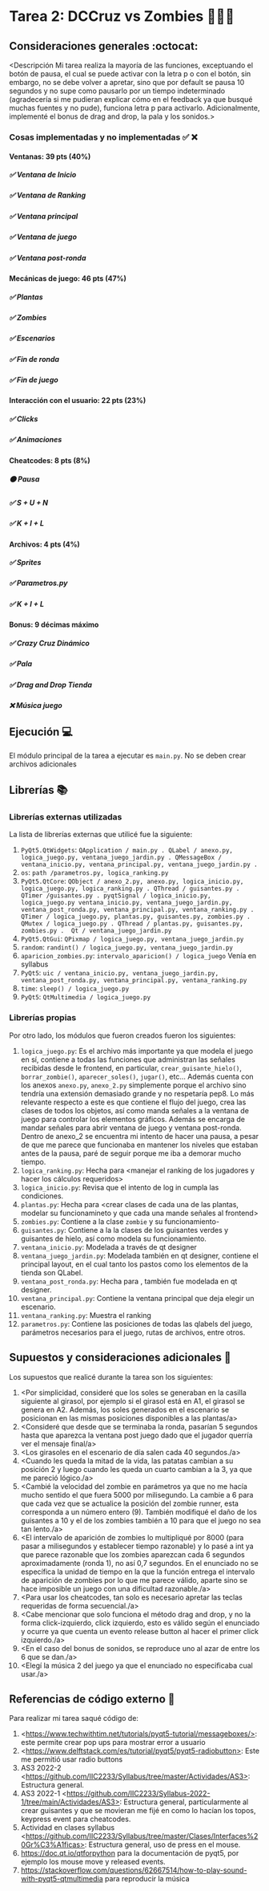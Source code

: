 # Tarea 2: DCCruz vs Zombies :zombie::seedling::sunflower:

## Consideraciones generales :octocat:

<Descripción Mi tarea realiza la mayoría de las funciones, exceptuando el botón de pausa, el cual se puede activar con la letra p o con el botón, sin embargo, no se debe volver a apretar, sino que por default se pausa 10 segundos y no supe como pausarlo por un tiempo indeterminado (agradecería si me pudieran explicar cómo en el feedback ya que busqué muchas fuentes y no pude), funciona letra p para activarlo. Adicionalmente, implementé el bonus de drag and drop, la pala y los sonidos.>

### Cosas implementadas y no implementadas :white_check_mark: :x:
#### Ventanas: 39 pts (40%)
##### ✅ Ventana de Inicio
##### ✅ Ventana de Ranking	
##### ✅ Ventana principal
##### ✅ Ventana de juego	
##### ✅ Ventana post-ronda
#### Mecánicas de juego: 46 pts (47%)			
##### ✅ Plantas
##### ✅ Zombies
##### ✅ Escenarios		
##### ✅ Fin de ronda	
##### ✅ Fin de juego	
#### Interacción con el usuario: 22 pts (23%)
##### ✅ Clicks	
##### ✅ Animaciones
#### Cheatcodes: 8 pts (8%)
##### 🟠 Pausa
##### ✅ S + U + N
##### ✅ K + I + L
#### Archivos: 4 pts (4%)
##### ✅ Sprites
##### ✅ Parametros.py
##### ✅ K + I + L
#### Bonus: 9 décimas máximo
##### ✅ Crazy Cruz Dinámico
##### ✅ Pala
##### ✅ Drag and Drop Tienda
##### ❌ Música juego

## Ejecución :computer:
El módulo principal de la tarea a ejecutar es  ```main.py```. No se deben crear archivos adicionales


## Librerías :books:
### Librerías externas utilizadas
La lista de librerías externas que utilicé fue la siguiente:

1. ```PyQt5.QtWidgets```: ```QApplication / main.py . QLabel / anexo.py, logica_juego.py, ventana_juego_jardin.py . QMessageBox / ventana_inicio.py, ventana_principal.py, ventana_juego_jardin.py . ```
2. ```os```: ```path /parametros.py, logica_ranking.py``` 
3. ```PyQt5.QtCore```: ```QObject / anexo_2.py, anexo.py, logica_inicio.py, logica_juego.py, logica_ranking.py . QThread / guisantes.py . QTimer /guisantes.py . pyqtSignal / logica_inicio.py, logica_juego.py ventana_inicio.py, ventana_juego_jardin.py, ventana_post_ronda.py, ventana_principal.py, ventana_ranking.py . QTimer / logica_juego.py, plantas.py, guisantes.py, zombies.py . QMutex / logica_juego.py . QThread / plantas.py, guisantes.py, zombies.py .  Qt / ventana_juego_jardin.py```
4. ```PyQt5.QtGui```: ```QPixmap / logica_juego.py, ventana_juego_jardin.py``` 
5. ```random```: ```randint() / logica_juego.py, ventana_juego_jardin.py```
6. ```aparicion_zombies.py```: ```intervalo_aparicion() / logica_juego``` Venía en syllabus
7. ```PyQt5```: ```uic / ventana_inicio.py, ventana_juego_jardin.py, ventana_post_ronda.py, ventana_principal.py, ventana_ranking.py```  
8. ```time```: ```sleep() / logica_juego.py```
9. ```PyQt5```: ```QtMultimedia / logica_juego.py```

### Librerías propias
Por otro lado, los módulos que fueron creados fueron los siguientes:

1. ```logica_juego.py```: Es el archivo más importante ya que modela el juego en sí, contiene a todas las funciones que administran las señales recibidas desde le frontend, en particular, ```crear_guisante_hielo()```, ```borrar_zombie()```, ```aparecer_soles()```, ```jugar()```, etc... Además cuenta con los anexos ```anexo.py```, ```anexo_2.py``` simplemente porque el archivo sino tendría una extensión demasiado grande y no respetaría pep8. Lo más relevante respecto a este es que contiene el flujo del juego, crea las clases de todos los objetos, así como manda señales a la ventana de juego para controlar los elementos gráficos. Además se encarga de mandar señales para abrir ventana de juego y ventana post-ronda. Dentro de anexo_2 se encuentra mi intento de hacer una pausa, a pesar de que me parece que funcionaba en mantener los niveles que estaban antes de la pausa, paré de seguir porque me iba a demorar mucho tiempo.
2. ```logica_ranking.py```: Hecha para <manejar el ranking de los jugadores y hacer los cálculos requeridos>
3. ```logica_inicio.py```: Revisa que el intento de log in cumpla las condiciones.
4. ```plantas.py```: Hecha para <crear clases de cada una de las plantas, modelar su funcionamineto y que cada una mande señales al frontend>
5. ```zombies.py```: Contiene a la clase ```zombie``` y su funcionamiento-
6. ```guisantes.py```: Contiene a la la clases de los guisantes verdes y guisantes de hielo, así como modela su funcionamiento.
7. ```ventana_inicio.py```: Modelada a través de qt designer <para dar la bienvenida al juego>
8. ```ventana_juego_jardin.py```: Modelada también en qt designer, contiene el principal layout, en el cual tanto los pastos como los elementos de la tienda son QLabel.
9. ```ventana_post_ronda.py```: Hecha para <mostrar un resumen de la ronda>, también fue modelada en qt designer.
10. ```ventana_principal.py```: Contiene la ventana principal que deja elegir un escenario.
11. ```ventana_ranking.py```: Muestra el ranking
12. ```parametros.py```: Contiene las posiciones de todas las qlabels del juego, parámetros necesarios para el juego, rutas de archivos, entre otros.

## Supuestos y consideraciones adicionales :thinking:
Los supuestos que realicé durante la tarea son los siguientes:

1. <Por simplicidad, consideré que los soles se generaban en la casilla siguiente al girasol, por ejemplo si el girasol está en A1, el girasol se genera en A2. Además, los soles generados en el escenario se posicionan en las mismas posiciones disponibles a las plantas/a> 
2. <Consideré que desde que se terminaba la ronda, pasarían 5 segundos hasta que aparezca la ventana post juego dado que el jugador querría ver el mensaje final/a>
3. <Los girasoles en el escenario de día salen cada 40 segundos./a>
4. <Cuando les queda la mitad de la vida, las patatas cambian a su posición 2 y luego cuando les queda un cuarto cambian a la 3, ya que me pareció lógico./a>
5. <Cambié la velocidad del zombie en parámetros ya que no me hacía mucho sentido el que fuera 5000 por milisegundo. La cambie a 6 para que cada vez que se actualice la posición del zombie runner, esta corresponda a un número entero (9). También modifiqué el daño de los guisantes a 10 y el de los zombies también a 10 para que el juego no sea tan lento./a>
6. <El intervalo de aparición de zombies lo multipliqué por 8000 (para pasar a milisegundos y establecer tiempo razonable) y lo pasé a int ya que parece razonable que los zombies aparezcan cada 6 segundos aproximadamente (ronda 1), no así 0,7 segundos. En el enunciado no se específica la unidad de tiempo en la que la función entrega el intervalo de aparición de zombies por lo que me parece válido, aparte sino se hace imposible un juego con una dificultad razonable./a>
7. <Para usar los cheatcodes, tan solo es necesario apretar las teclas requeridas de forma secuencial./a>
8. <Cabe mencionar que solo funciona el método drag and drop, y no la forma click-izquierdo, click izquierdo, esto es válido según el enunciado y ocurre ya que cuenta un evento release button al hacer el primer click izquierdo./a>
9. <En el caso del bonus de sonidos, se reproduce uno al azar de entre los 6 que se dan./a>
10. <Elegí la música 2 del juego ya que el enunciado no especificaba cual usar./a>


## Referencias de código externo :book:

Para realizar mi tarea saqué código de:
1. \<https://www.techwithtim.net/tutorials/pyqt5-tutorial/messageboxes/>: este permite crear pop ups para mostrar error a usuario
2. \<https://www.delftstack.com/es/tutorial/pyqt5/pyqt5-radiobutton>: Este me permitió usar radio buttons
3. AS3 2022-2 \<https://github.com/IIC2233/Syllabus/tree/master/Actividades/AS3>: Estructura general.
4. AS3 2022-1 \<https://github.com/IIC2233/Syllabus-2022-1/tree/main/Actividades/AS3>: Estructura general, particularmente al crear guisantes y que se movieran me fijé en como lo hacían los topos, keypress event para cheatcodes.
5. Actividad en clases syllabus \<https://github.com/IIC2233/Syllabus/tree/master/Clases/Interfaces%20Gr%C3%A1ficas>: Estructura general, uso de press en el mouse.
6. https://doc.qt.io/qtforpython para la documentación de pyqt5, por ejemplo los mouse move y released events.
7. https://stackoverflow.com/questions/62667514/how-to-play-sound-with-pyqt5-qtmultimedia para reproducir la música